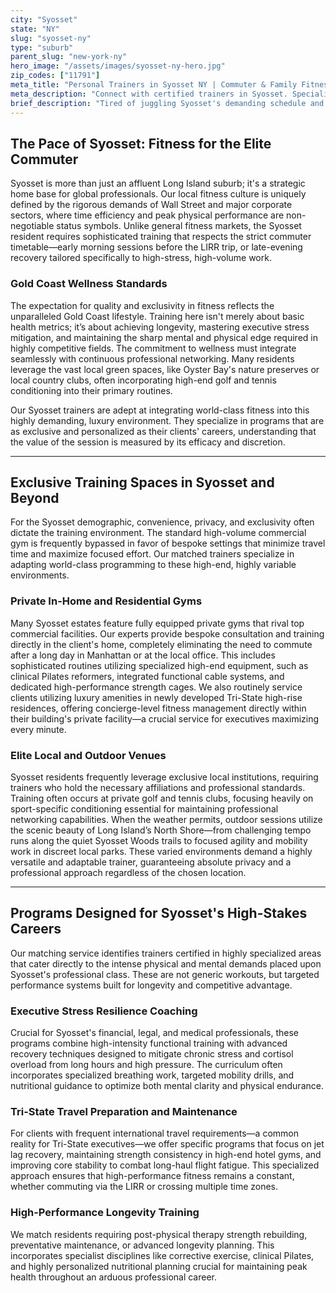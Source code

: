 ```yaml
---
city: "Syosset"
state: "NY"
slug: "syosset-ny"
type: "suburb"
parent_slug: "new-york-ny"
hero_image: "/assets/images/syosset-ny-hero.jpg"
zip_codes: ["11791"]
meta_title: "Personal Trainers in Syosset NY | Commuter & Family Fitness Solutions"
meta_description: "Connect with certified trainers in Syosset. Specialists in home gym optimization, commuter schedules, and local community recreation."
brief_description: "Tired of juggling Syosset's demanding schedule and Manhattan commutes? Find your elite personal trainer here. We specialize in matching Syosset’s discerning residents with certified experts who understand the high-stakes Tri-State pace. Whether you need in-home private sessions on the Gold Coast or focused corporate wellness coaching, our platform guarantees results-driven fitness tailored to your executive lifestyle. Start your transformation today and achieve peak performance without sacrificing crucial time."
---
```

## The Pace of Syosset: Fitness for the Elite Commuter

Syosset is more than just an affluent Long Island suburb; it's a strategic home base for global professionals. Our local fitness culture is uniquely defined by the rigorous demands of Wall Street and major corporate sectors, where time efficiency and peak physical performance are non-negotiable status symbols. Unlike general fitness markets, the Syosset resident requires sophisticated training that respects the strict commuter timetable—early morning sessions before the LIRR trip, or late-evening recovery tailored specifically to high-stress, high-volume work.

### Gold Coast Wellness Standards

The expectation for quality and exclusivity in fitness reflects the unparalleled Gold Coast lifestyle. Training here isn't merely about basic health metrics; it’s about achieving longevity, mastering executive stress mitigation, and maintaining the sharp mental and physical edge required in highly competitive fields. The commitment to wellness must integrate seamlessly with continuous professional networking. Many residents leverage the vast local green spaces, like Oyster Bay's nature preserves or local country clubs, often incorporating high-end golf and tennis conditioning into their primary routines. 

Our Syosset trainers are adept at integrating world-class fitness into this highly demanding, luxury environment. They specialize in programs that are as exclusive and personalized as their clients' careers, understanding that the value of the session is measured by its efficacy and discretion.

---

## Exclusive Training Spaces in Syosset and Beyond

For the Syosset demographic, convenience, privacy, and exclusivity often dictate the training environment. The standard high-volume commercial gym is frequently bypassed in favor of bespoke settings that minimize travel time and maximize focused effort. Our matched trainers specialize in adapting world-class programming to these high-end, highly variable environments.

### Private In-Home and Residential Gyms

Many Syosset estates feature fully equipped private gyms that rival top commercial facilities. Our experts provide bespoke consultation and training directly in the client's home, completely eliminating the need to commute after a long day in Manhattan or at the local office. This includes sophisticated routines utilizing specialized high-end equipment, such as clinical Pilates reformers, integrated functional cable systems, and dedicated high-performance strength cages. We also routinely service clients utilizing luxury amenities in newly developed Tri-State high-rise residences, offering concierge-level fitness management directly within their building's private facility—a crucial service for executives maximizing every minute.

### Elite Local and Outdoor Venues

Syosset residents frequently leverage exclusive local institutions, requiring trainers who hold the necessary affiliations and professional standards. Training often occurs at private golf and tennis clubs, focusing heavily on sport-specific conditioning essential for maintaining professional networking capabilities. When the weather permits, outdoor sessions utilize the scenic beauty of Long Island’s North Shore—from challenging tempo runs along the quiet Syosset Woods trails to focused agility and mobility work in discreet local parks. These varied environments demand a highly versatile and adaptable trainer, guaranteeing absolute privacy and a professional approach regardless of the chosen location.

---

## Programs Designed for Syosset's High-Stakes Careers

Our matching service identifies trainers certified in highly specialized areas that cater directly to the intense physical and mental demands placed upon Syosset's professional class. These are not generic workouts, but targeted performance systems built for longevity and competitive advantage.

### Executive Stress Resilience Coaching

Crucial for Syosset's financial, legal, and medical professionals, these programs combine high-intensity functional training with advanced recovery techniques designed to mitigate chronic stress and cortisol overload from long hours and high pressure. The curriculum often incorporates specialized breathing work, targeted mobility drills, and nutritional guidance to optimize both mental clarity and physical endurance.

### Tri-State Travel Preparation and Maintenance

For clients with frequent international travel requirements—a common reality for Tri-State executives—we offer specific programs that focus on jet lag recovery, maintaining strength consistency in high-end hotel gyms, and improving core stability to combat long-haul flight fatigue. This specialized approach ensures that high-performance fitness remains a constant, whether commuting via the LIRR or crossing multiple time zones.

### High-Performance Longevity Training

We match residents requiring post-physical therapy strength rebuilding, preventative maintenance, or advanced longevity planning. This incorporates specialist disciplines like corrective exercise, clinical Pilates, and highly personalized nutritional planning crucial for maintaining peak health throughout an arduous professional career.